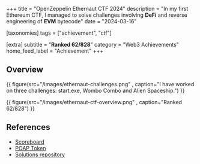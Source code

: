 +++
title = "OpenZeppelin Ethernaut CTF 2024"
description = "In my first Ethereum CTF, I managed to solve challenges involving **DeFi** and reverse engineering of **EVM** bytecode"
date = "2024-03-16"

[taxonomies]
tags = ["achievement", "ctf"]

[extra]
subtitle = "**Ranked 62/828**"
category = "Web3 Achievements"
home_feed_label = "Achievement"
+++

## Overview
{{ figure(src="/images/ethernaut-challenges.png" , caption="I have worked on three challenges: start.exe, Wombo Combo and Alien Spaceship.") }}

{{ figure(src="/images/ethernaut-ctf-overview.png" , caption="Ranked 62/828") }}


## References
- [Scoreboard](https://ctf.openzeppelin.com/scoreboard)
- [POAP Token](https://collectors.poap.xyz/token/7085116)
- [Solutions repository](https://github.com/vesla0x1/ethernaut-ctf-2024)